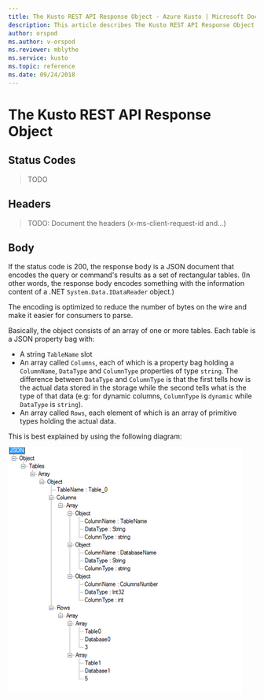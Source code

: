```yaml
---
title: The Kusto REST API Response Object - Azure Kusto | Microsoft Docs
description: This article describes The Kusto REST API Response Object in Azure Kusto.
author: orspod
ms.author: v-orspod
ms.reviewer: mblythe
ms.service: kusto
ms.topic: reference
ms.date: 09/24/2018
---
```

# The Kusto REST API Response Object

## Status Codes

> TODO

## Headers

> TODO: Document the headers (x-ms-client-request-id and...)

## Body

If the status code is 200, the response body is a JSON document that
encodes the query or command's results as a set of rectangular tables.
(In other words, the response body encodes something with the information
content of a .NET `System.Data.IDataReader` object.)

The encoding is optimized to reduce the number of bytes on the wire
and make it easier for consumers to parse.

Basically, the object consists of an array of one or more tables. Each
table is a JSON property bag with:
* A string `TableName` slot
* An array called `Columns`, each of which is a property bag holding a
  `ColumnName`, `DataType` and `ColumnType` properties of type `string`.
  The difference between `DataType` and `ColumnType` is that the first
  tells how is the actual data stored in the storage while
  the second tells what is the type of that data (e.g: for dynamic columns,
  `ColumnType` is `dynamic` while `DataType` is `string`).
* An array called `Rows`, each element of which is an array of primitive types holding the actual data.

This is best explained by using the following diagram:

![JSON Response Representation](../images/rest-json-representation.png "rest-json-representation")